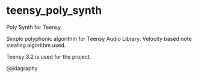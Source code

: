 # teensy_poly_synth

Poly Synth for Teensy

Simple polyphonic algorithm for Teensy Audio Library.
Velocity based note stealing algorithm used.

Teensy 3.2 is used for the project.

@jidagraphy

